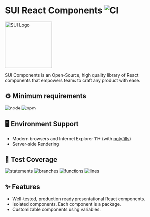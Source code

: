 # SUI React Components ![CI](https://github.com/SUI-Components/sui-components/workflows/CI/badge.svg)

<img src="https://avatars2.githubusercontent.com/u/13288987?s=200&v=4" alt="SUI Logo" width="150">

SUI Components is an Open-Source, high quality library of React components that empowers teams to craft any product with ease.

## ⚙️ Minimum requirements
![node](https://shields.io/badge/node-v16+-lightgray?logo=nodedotjs&logoWidth=20&style=for-the-badge)
![npm](https://shields.io/badge/npm-v7+-lightgrey?logo=npm&logoWidth=20&style=for-the-badge)

## 🖥 Environment Support

- Modern browsers and Internet Explorer 11+ (with [polyfills](https://github.com/SUI-Components/sui/tree/master/packages/sui-polyfills))
- Server-side Rendering

## 🧪 Test Coverage

![statements](https://shields.io/badge/statements-70.47%25-orange)
![branches](https://shields.io/badge/branches-55.72%25-AA0000)
![functions](https://shields.io/badge/functions-56.63%25-AA0000)
![lines](https://shields.io/badge/lines-72.23%25-orange)

## ✨ Features

- Well-tested, production ready presentational React components.
- Isolated components. Each component is a package.
- Customizable components using variables.
